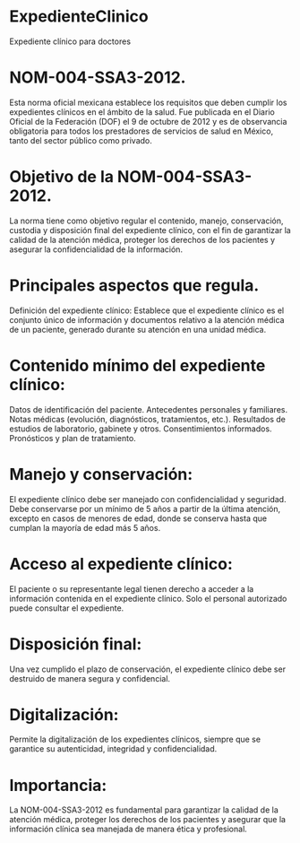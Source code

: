# ExpedienteClinico
Expediente clínico para doctores

# NOM-004-SSA3-2012. 
Esta norma oficial mexicana establece los requisitos que deben cumplir los expedientes clínicos en el ámbito de la salud. Fue publicada en el Diario Oficial de la Federación (DOF) el 9 de octubre de 2012 y es de observancia obligatoria para todos los prestadores de servicios de salud en México, tanto del sector público como privado.

# Objetivo de la NOM-004-SSA3-2012.
La norma tiene como objetivo regular el contenido, manejo, conservación, custodia y disposición final del expediente clínico, con el fin de garantizar la calidad de la atención médica, proteger los derechos de los pacientes y asegurar la confidencialidad de la información.

# Principales aspectos que regula.
Definición del expediente clínico: Establece que el expediente clínico es el conjunto único de información y documentos relativo a la atención médica de un paciente, generado durante su atención en una unidad médica.

# Contenido mínimo del expediente clínico:
Datos de identificación del paciente.
Antecedentes personales y familiares.
Notas médicas (evolución, diagnósticos, tratamientos, etc.).
Resultados de estudios de laboratorio, gabinete y otros.
Consentimientos informados.
Pronósticos y plan de tratamiento.

# Manejo y conservación:
El expediente clínico debe ser manejado con confidencialidad y seguridad.
Debe conservarse por un mínimo de 5 años a partir de la última atención, excepto en casos de menores de edad, donde se conserva hasta que cumplan la mayoría de edad más 5 años.

# Acceso al expediente clínico:
El paciente o su representante legal tienen derecho a acceder a la información contenida en el expediente clínico.
Solo el personal autorizado puede consultar el expediente.

# Disposición final:
Una vez cumplido el plazo de conservación, el expediente clínico debe ser destruido de manera segura y confidencial.

# Digitalización:
Permite la digitalización de los expedientes clínicos, siempre que se garantice su autenticidad, integridad y confidencialidad.

# Importancia:
La NOM-004-SSA3-2012 es fundamental para garantizar la calidad de la atención médica, proteger los derechos de los pacientes y asegurar que la información clínica sea manejada de manera ética y profesional.